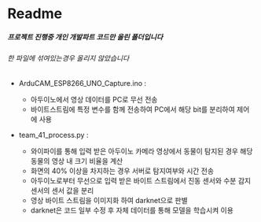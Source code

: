 # Readme
##### 프로젝트 진행중 개인 개발파트 코드만 올린 폴더입니다
###### 한 파일에 섞여있는경우 올리지 않았습니다

* ArduCAM_ESP8266_UNO_Capture.ino : 
  * 아두이노에서 영상 데이터를 PC로 무선 전송
  * 바이트스트림에 특정 변수를 함께 전송하여 PC에서 해당 bit를 분리하여 제어에 사용

* team_41_process.py : 
  * 와이파이를 통해 입력 받은 아두이노 카메라 영상에서 동물이 탐지된 경우 해당 동물의 영상 내 크기 비율을 계산
  * 화면의 40% 이상을 차지하는 경우 서버로 탐지여부와 시간 전송
  * 아두이노로부터 무선으로 입력 받은 바이트 스트림에서 진동 센서와 수분 감지 센서의 센서 값을 분리
  * 영상 바이트 스트림을 이미지화 하여 darknet으로 판별
  * darknet은 코드 일부 수정 후 자체 데이터를 통해 모델을 학습시켜 이용

